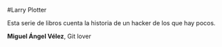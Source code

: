#Larry Plotter

Esta serie de libros cuenta la historia de un hacker de los que hay pocos.

**Miguel Ángel Vélez**, Git lover
